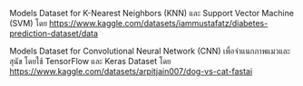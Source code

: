 Models Dataset for K-Nearest Neighbors (KNN) และ Support Vector Machine (SVM) โดย https://www.kaggle.com/datasets/iammustafatz/diabetes-prediction-dataset/data
 
 Models Dataset for Convolutional Neural Network (CNN) เพื่อจำแนกภาพแมวและสุนัข โดยใช้ TensorFlow และ Keras Dataset โดย https://www.kaggle.com/datasets/arpitjain007/dog-vs-cat-fastai
